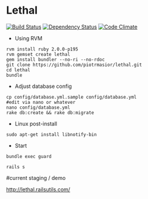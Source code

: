 # Lethal
[![Build Status](https://secure.travis-ci.org/piotrmasior/lethal.png)](http://travis-ci.org/piotrmasior/lethal)
[![Dependency Status](https://gemnasium.com/piotrmasior/lethal.png?travis)](https://gemnasium.com/piotrmasior/lethal)
[![Code Climate](https://codeclimate.com/github/piotrmasior/lethal.png)](https://codeclimate.com/github/piotrmasior/lethal)

* Using RVM

```
rvm install ruby 2.0.0-p195
rvm gemset create lethal
gem install bundler --no-ri --no-rdoc
git clone https://github.com/piotrmasior/lethal.git
cd lethal
bundle

```

* Adjust database config

```
cp config/database.yml.sample config/database.yml
#edit via nano or whatever
nano config/database.yml
rake db:create && rake db:migrate
```

* Linux post-install

```
sudo apt-get install libnotify-bin
```

* Start

```
bundle exec guard

rails s
```


#current staging / demo

http://lethal.railsutils.com/
